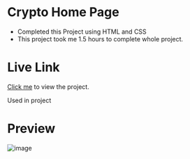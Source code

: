 # Crypto Home Page 


- Completed this Project using HTML and CSS
- This project took me 1.5 hours to complete whole project.


# Live Link
[Click me](https://cryptohomepage5.netlify.app/) to view the project.

Used in project

# Preview

![image](https://user-images.githubusercontent.com/44611852/186508434-f9fb7c28-f689-4955-ac7c-570b39c6f49c.png)


